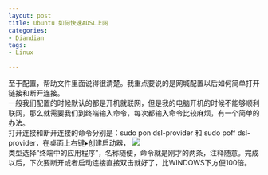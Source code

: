 ```yaml
---
layout: post
title: Ubuntu 如何快速ADSL上网
categories:
- Diandian
tags:
- Linux

---
```

至于配置，帮助文件里面说得很清楚。我重点要说的是网城配置以后如何简单打开链接和断开连接。
<br />一般我们配置的时候默认的都是开机就联网，但是我的电脑开机的时候不能够顺利联网，那么就需要我们到终端输入命令，每次都输入命令比较麻烦，有一个简单的办法。
<br />打开连接和断开连接的命令分别是：sudo pon dsl-provider 和 sudo poff dsl-provider，在桌面上右键▸创建启动器，
<img src="http://m3.img.srcdd.com/farm5/d/2012/0627/10/3B09BB9B27FBAF5300CACAEA865229F5_B500_900_422_238.PNG" />
<br />类型选择“终端中的应用程序”，名称随便，命令就是刚才的两条，注释随意。完成以后，下次要断开或者启动连接直接双击就好了，比WINDOWS下方便100倍。